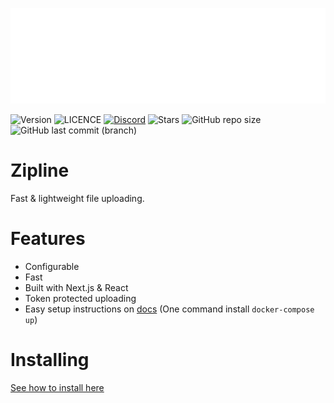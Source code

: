 <p align="center"><img src="https://raw.githubusercontent.com/diced/zipline/trunk/public/zipline_small.png"/></p>

![Version](https://img.shields.io/github/package-json/v/diced/zipline)
![LICENCE](https://img.shields.io/github/license/diced/zipline)
[![Discord](https://img.shields.io/discord/729771078196527176)](https://discord.gg/EAhCRfGxCF)
![Stars](https://img.shields.io/github/stars/diced/zipline)
![GitHub repo size](https://img.shields.io/github/repo-size/diced/zipline)
![GitHub last commit (branch)](https://img.shields.io/github/last-commit/diced/zipline/trunk)
<br>

# Zipline

Fast & lightweight file uploading.

# Features

- Configurable
- Fast
- Built with Next.js & React
- Token protected uploading
- Easy setup instructions on [docs](https://zipline.diced.me) (One command install `docker-compose up`)

# Installing

[See how to install here](https://zipline.diced.me/docs/getting-started)
